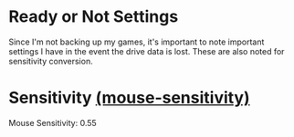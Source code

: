 # Ready or Not Settings
Since I'm not backing up my games, it's important to note important settings I have in the event the drive data is lost. These are also noted for sensitivity conversion.


# Sensitivity [(mouse-sensitivity)](https://www.mouse-sensitivity.com/)
Mouse Sensitivity: 0.55